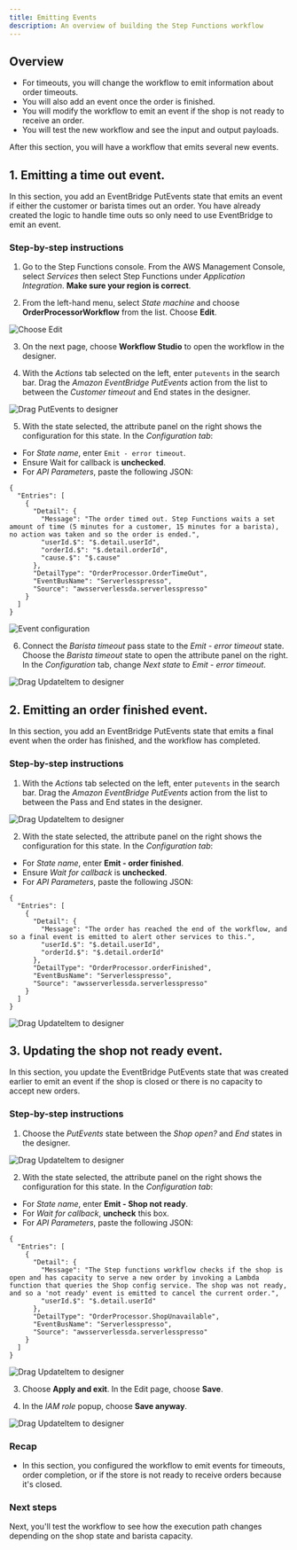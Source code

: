 ```yaml
---
title: Emitting Events
description: An overview of building the Step Functions workflow
---
```


## Overview

* For timeouts, you will change the workflow to emit information about order timeouts.
* You will also add an event once the order is finished.
* You will modify the workflow to emit an event if the shop is not ready to receive an order.
* You will test the new workflow and see the input and output payloads.

After this section, you will have a workflow that emits several new events.

## 1. Emitting a time out event.

In this section, you add an EventBridge PutEvents state that emits an event if either the customer or barista times out an order. You have already created the logic to handle time outs so only need to use EventBridge to emit an event.

### Step-by-step instructions ##

1. Go to the Step Functions console. From the AWS Management Console, select *Services* then select Step Functions under *Application Integration*. **Make sure your region is correct**.

2. From the left-hand menu, select *State machine* and choose **OrderProcessorWorkflow** from the list. Choose **Edit**.

![Choose Edit](/1b-building-workflow-adding-order-number-edit.png)

3. On the next page, choose **Workflow Studio** to open the workflow in the designer.

4. With the *Actions* tab selected on the left, enter `putevents` in the search bar. Drag the *Amazon EventBridge PutEvents* action from the list to between the *Customer timeout* and End states in the designer.

![Drag PutEvents to designer](/1b-building-workflow-event-emitter-1.png)

5. With the state selected, the attribute panel on the right shows the configuration for this state. In the *Configuration tab*:
- For *State name*, enter `Emit - error timeout`.
- Ensure Wait for callback is **unchecked**.
- For *API Parameters*, paste the following JSON:

```
{
  "Entries": [
    {
      "Detail": {
        "Message": "The order timed out. Step Functions waits a set amount of time (5 minutes for a customer, 15 minutes for a barista), no action was taken and so the order is ended.",
        "userId.$": "$.detail.userId",
        "orderId.$": "$.detail.orderId",
        "cause.$": "$.cause"
      },
      "DetailType": "OrderProcessor.OrderTimeOut",
      "EventBusName": "Serverlesspresso",
      "Source": "awsserverlessda.serverlesspresso"
    }
  ]
}
```

![Event configuration](/1b-building-workflow-event-emitter-2.png)

6. Connect the *Barista timeout* pass state to the *Emit - error timeout* state. Choose the *Barista timeout* state to open the attribute panel on the right. In the *Configuration* tab, change *Next state* to *Emit - error timeout*.

![Drag UpdateItem to designer](/1b-building-workflow-event-emitter-3.png)

## 2. Emitting an order finished event.

In this section, you add an EventBridge PutEvents state that emits a final event when the order has finished, and the workflow has completed.

### Step-by-step instructions ##

1. With the *Actions* tab selected on the left, enter `putevents` in the search bar. Drag the *Amazon EventBridge PutEvents* action from the list to between the Pass and End states in the designer.

![Drag UpdateItem to designer](/1b-building-workflow-event-emitter-4.png)

2. With the state selected, the attribute panel on the right shows the configuration for this state. In the *Configuration tab*:
- For *State name*, enter **Emit - order finished**.
- Ensure *Wait for callback* is **unchecked**.
- For *API Parameters*, paste the following JSON:

```
{
  "Entries": [
    {
      "Detail": {
        "Message": "The order has reached the end of the workflow, and so a final event is emitted to alert other services to this.",
        "userId.$": "$.detail.userId",
        "orderId.$": "$.detail.orderId"
      },
      "DetailType": "OrderProcessor.orderFinished",
      "EventBusName": "Serverlesspresso",
      "Source": "awsserverlessda.serverlesspresso"
    }
  ]
}
```
![Drag UpdateItem to designer](/1b-building-workflow-event-emitter-5.png)

## 3. Updating the shop not ready event.

In this section, you update the EventBridge PutEvents state that was created earlier to emit an event if the shop is closed or there is no capacity to accept new orders.

### Step-by-step instructions ##

1. Choose the *PutEvents* state between the *Shop open?* and *End* states in the designer.

![Drag UpdateItem to designer](/1b-building-workflow-event-emitter-6.png)

2. With the state selected, the attribute panel on the right shows the configuration for this state. In the *Configuration tab*:
- For *State name*, enter **Emit - Shop not ready**.
- For *Wait for callback*, **uncheck** this box.
- For *API Parameters*, paste the following JSON:

```
{
  "Entries": [
    {
      "Detail": {
        "Message": "The Step functions workflow checks if the shop is open and has capacity to serve a new order by invoking a Lambda function that queries the Shop config service. The shop was not ready, and so a 'not ready' event is emitted to cancel the current order.",
        "userId.$": "$.detail.userId"
      },
      "DetailType": "OrderProcessor.ShopUnavailable",
      "EventBusName": "Serverlesspresso",
      "Source": "awsserverlessda.serverlesspresso"
    }
  ]
}
```
![Drag UpdateItem to designer](/1b-building-workflow-event-emitter-6.png)

3. Choose **Apply and exit**. In the Edit page, choose **Save**.

4. In the *IAM role* popup, choose **Save anyway**.

![Drag UpdateItem to designer](/1b-building-workflow-event-emitter-7.png)

### Recap

- In this section, you configured the workflow to emit events for timeouts, order completion, or if the store is not ready to receive orders because it's closed.

### Next steps

Next, you'll test the workflow to see how the execution path changes depending on the shop state and barista capacity.